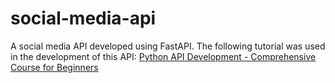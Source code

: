 # social-media-api
A social media API developed using FastAPI. The following tutorial was used in the development of this API: [Python API Development - Comprehensive Course for Beginners](https://youtu.be/0sOvCWFmrtA)

